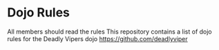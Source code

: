 Dojo Rules
==========
All members should read the rules
This repository contains a list of dojo rules for the Deadly Vipers dojo
https://github.com/deadlyviper

